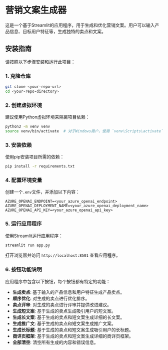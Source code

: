 # 营销文案生成器

这是一个基于Streamlit的应用程序，用于生成和优化营销文案。用户可以输入产品信息、目标用户特征等，生成独特的卖点和文案。

## 安装指南

请按照以下步骤安装和运行此项目：

### 1. 克隆仓库

```bash
git clone <your-repo-url>
cd <your-repo-directory>
```

### 2. 创建虚拟环境

建议使用Python虚拟环境来隔离项目依赖：

```bash
python3 -m venv venv
source venv/bin/activate  # 对于Windows用户，使用 `venv\Scripts\activate`
```

### 3. 安装依赖

使用pip安装项目所需的依赖：

```bash
pip install -r requirements.txt
```

### 4. 配置环境变量

创建一个`.env`文件，并添加以下内容：

```plaintext
AZURE_OPENAI_ENDPOINT=<your_azure_openai_endpoint>
AZURE_OPENAI_DEPLOYMENT_NAME=<your_azure_openai_deployment_name>
AZURE_OPENAI_API_KEY=<your_azure_openai_api_key>
```

### 5. 运行应用程序

使用Streamlit运行应用程序：

```bash
streamlit run app.py
```

打开浏览器并访问 `http://localhost:8501` 查看应用程序。

### 6. 按钮功能说明

应用程序中包含以下按钮，每个按钮都有特定的功能：

- **生成卖点**: 基于输入的产品信息和用户特征生成产品卖点。
- **顺序优化**: 对生成的卖点进行优化排序。
- **卖点评审**: 对生成的卖点进行评审并提供改进建议。
- **生成短文案**: 基于生成的卖点生成吸引用户的短文案。
- **生成长文案**: 基于生成的卖点和短文案生成详细的长文案。
- **生成推广文**: 基于生成的卖点和短文案生成推广文案。
- **生成长标题**: 基于生成的卖点和短文案生成吸引用户的长标题。
- **商详页框架**: 基于生成的卖点和短文案生成详细的商详页框架。
- **全部清空**: 清空所有生成的内容和错误信息。

